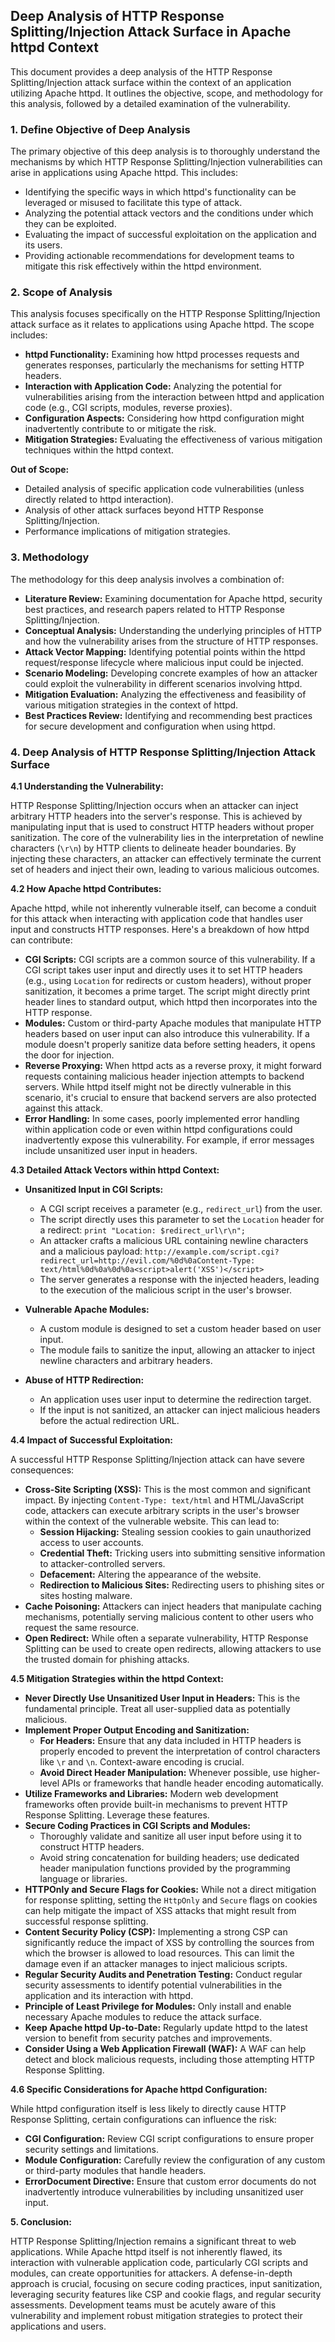 ## Deep Analysis of HTTP Response Splitting/Injection Attack Surface in Apache httpd Context

This document provides a deep analysis of the HTTP Response Splitting/Injection attack surface within the context of an application utilizing Apache httpd. It outlines the objective, scope, and methodology for this analysis, followed by a detailed examination of the vulnerability.

### 1. Define Objective of Deep Analysis

The primary objective of this deep analysis is to thoroughly understand the mechanisms by which HTTP Response Splitting/Injection vulnerabilities can arise in applications using Apache httpd. This includes:

*   Identifying the specific ways in which httpd's functionality can be leveraged or misused to facilitate this type of attack.
*   Analyzing the potential attack vectors and the conditions under which they can be exploited.
*   Evaluating the impact of successful exploitation on the application and its users.
*   Providing actionable recommendations for development teams to mitigate this risk effectively within the httpd environment.

### 2. Scope of Analysis

This analysis focuses specifically on the HTTP Response Splitting/Injection attack surface as it relates to applications using Apache httpd. The scope includes:

*   **httpd Functionality:** Examining how httpd processes requests and generates responses, particularly the mechanisms for setting HTTP headers.
*   **Interaction with Application Code:** Analyzing the potential for vulnerabilities arising from the interaction between httpd and application code (e.g., CGI scripts, modules, reverse proxies).
*   **Configuration Aspects:**  Considering how httpd configuration might inadvertently contribute to or mitigate the risk.
*   **Mitigation Strategies:** Evaluating the effectiveness of various mitigation techniques within the httpd context.

**Out of Scope:**

*   Detailed analysis of specific application code vulnerabilities (unless directly related to httpd interaction).
*   Analysis of other attack surfaces beyond HTTP Response Splitting/Injection.
*   Performance implications of mitigation strategies.

### 3. Methodology

The methodology for this deep analysis involves a combination of:

*   **Literature Review:** Examining documentation for Apache httpd, security best practices, and research papers related to HTTP Response Splitting/Injection.
*   **Conceptual Analysis:**  Understanding the underlying principles of HTTP and how the vulnerability arises from the structure of HTTP responses.
*   **Attack Vector Mapping:** Identifying potential points within the httpd request/response lifecycle where malicious input could be injected.
*   **Scenario Modeling:**  Developing concrete examples of how an attacker could exploit the vulnerability in different scenarios involving httpd.
*   **Mitigation Evaluation:** Analyzing the effectiveness and feasibility of various mitigation strategies in the context of httpd.
*   **Best Practices Review:**  Identifying and recommending best practices for secure development and configuration when using httpd.

### 4. Deep Analysis of HTTP Response Splitting/Injection Attack Surface

**4.1 Understanding the Vulnerability:**

HTTP Response Splitting/Injection occurs when an attacker can inject arbitrary HTTP headers into the server's response. This is achieved by manipulating input that is used to construct HTTP headers without proper sanitization. The core of the vulnerability lies in the interpretation of newline characters (`\r\n`) by HTTP clients to delineate header boundaries. By injecting these characters, an attacker can effectively terminate the current set of headers and inject their own, leading to various malicious outcomes.

**4.2 How Apache httpd Contributes:**

Apache httpd, while not inherently vulnerable itself, can become a conduit for this attack when interacting with application code that handles user input and constructs HTTP responses. Here's a breakdown of how httpd can contribute:

*   **CGI Scripts:**  CGI scripts are a common source of this vulnerability. If a CGI script takes user input and directly uses it to set HTTP headers (e.g., using `Location` for redirects or custom headers), without proper sanitization, it becomes a prime target. The script might directly print header lines to standard output, which httpd then incorporates into the HTTP response.
*   **Modules:**  Custom or third-party Apache modules that manipulate HTTP headers based on user input can also introduce this vulnerability. If a module doesn't properly sanitize data before setting headers, it opens the door for injection.
*   **Reverse Proxying:** When httpd acts as a reverse proxy, it might forward requests containing malicious header injection attempts to backend servers. While httpd itself might not be directly vulnerable in this scenario, it's crucial to ensure that backend servers are also protected against this attack.
*   **Error Handling:** In some cases, poorly implemented error handling within application code or even within httpd configurations could inadvertently expose this vulnerability. For example, if error messages include unsanitized user input in headers.

**4.3 Detailed Attack Vectors within httpd Context:**

*   **Unsanitized Input in CGI Scripts:**
    *   A CGI script receives a parameter (e.g., `redirect_url`) from the user.
    *   The script directly uses this parameter to set the `Location` header for a redirect: `print "Location: $redirect_url\r\n";`
    *   An attacker crafts a malicious URL containing newline characters and a malicious payload: `http://example.com/script.cgi?redirect_url=http://evil.com/%0d%0aContent-Type: text/html%0d%0a%0d%0a<script>alert('XSS')</script>`
    *   The server generates a response with the injected headers, leading to the execution of the malicious script in the user's browser.

*   **Vulnerable Apache Modules:**
    *   A custom module is designed to set a custom header based on user input.
    *   The module fails to sanitize the input, allowing an attacker to inject newline characters and arbitrary headers.

*   **Abuse of HTTP Redirection:**
    *   An application uses user input to determine the redirection target.
    *   If the input is not sanitized, an attacker can inject malicious headers before the actual redirection URL.

**4.4 Impact of Successful Exploitation:**

A successful HTTP Response Splitting/Injection attack can have severe consequences:

*   **Cross-Site Scripting (XSS):** This is the most common and significant impact. By injecting `Content-Type: text/html` and HTML/JavaScript code, attackers can execute arbitrary scripts in the user's browser within the context of the vulnerable website. This can lead to:
    *   **Session Hijacking:** Stealing session cookies to gain unauthorized access to user accounts.
    *   **Credential Theft:**  Tricking users into submitting sensitive information to attacker-controlled servers.
    *   **Defacement:** Altering the appearance of the website.
    *   **Redirection to Malicious Sites:**  Redirecting users to phishing sites or sites hosting malware.
*   **Cache Poisoning:** Attackers can inject headers that manipulate caching mechanisms, potentially serving malicious content to other users who request the same resource.
*   **Open Redirect:** While often a separate vulnerability, HTTP Response Splitting can be used to create open redirects, allowing attackers to use the trusted domain for phishing attacks.

**4.5 Mitigation Strategies within the httpd Context:**

*   **Never Directly Use Unsanitized User Input in Headers:** This is the fundamental principle. Treat all user-supplied data as potentially malicious.
*   **Implement Proper Output Encoding and Sanitization:**
    *   **For Headers:**  Ensure that any data included in HTTP headers is properly encoded to prevent the interpretation of control characters like `\r` and `\n`. Context-aware encoding is crucial.
    *   **Avoid Direct Header Manipulation:**  Whenever possible, use higher-level APIs or frameworks that handle header encoding automatically.
*   **Utilize Frameworks and Libraries:**  Modern web development frameworks often provide built-in mechanisms to prevent HTTP Response Splitting. Leverage these features.
*   **Secure Coding Practices in CGI Scripts and Modules:**
    *   Thoroughly validate and sanitize all user input before using it to construct HTTP headers.
    *   Avoid string concatenation for building headers; use dedicated header manipulation functions provided by the programming language or libraries.
*   **HTTPOnly and Secure Flags for Cookies:** While not a direct mitigation for response splitting, setting the `HttpOnly` and `Secure` flags on cookies can help mitigate the impact of XSS attacks that might result from successful response splitting.
*   **Content Security Policy (CSP):** Implementing a strong CSP can significantly reduce the impact of XSS by controlling the sources from which the browser is allowed to load resources. This can limit the damage even if an attacker manages to inject malicious scripts.
*   **Regular Security Audits and Penetration Testing:**  Conduct regular security assessments to identify potential vulnerabilities in the application and its interaction with httpd.
*   **Principle of Least Privilege for Modules:**  Only install and enable necessary Apache modules to reduce the attack surface.
*   **Keep Apache httpd Up-to-Date:** Regularly update httpd to the latest version to benefit from security patches and improvements.
*   **Consider Using a Web Application Firewall (WAF):** A WAF can help detect and block malicious requests, including those attempting HTTP Response Splitting.

**4.6 Specific Considerations for Apache httpd Configuration:**

While httpd configuration itself is less likely to directly cause HTTP Response Splitting, certain configurations can influence the risk:

*   **CGI Configuration:** Review CGI script configurations to ensure proper security settings and limitations.
*   **Module Configuration:** Carefully review the configuration of any custom or third-party modules that handle headers.
*   **ErrorDocument Directive:** Ensure that custom error documents do not inadvertently introduce vulnerabilities by including unsanitized user input.

**5. Conclusion:**

HTTP Response Splitting/Injection remains a significant threat to web applications. While Apache httpd itself is not inherently flawed, its interaction with vulnerable application code, particularly CGI scripts and modules, can create opportunities for attackers. A defense-in-depth approach is crucial, focusing on secure coding practices, input sanitization, leveraging security features like CSP and cookie flags, and regular security assessments. Development teams must be acutely aware of this vulnerability and implement robust mitigation strategies to protect their applications and users.